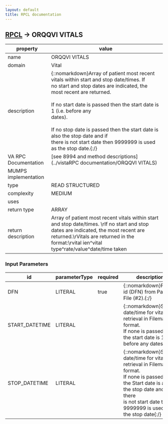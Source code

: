 ```yaml
---
layout: default
title: RPCL documentation
---
```




## [RPCL](TableOfContent.md) &#8594; ORQQVI VITALS 

 property | value 
--- | --- 
 name | ORQQVI VITALS
 domain | Vital
 description | {::nomarkdown}Array of patient most recent vitals within start and stop date/times.  If<br/>no start and stop dates are indicated, the most recent are returned.<br/> <br/>If no start date is passed then the start date is 1 (i.e. before any<br/>dates).<br/> <br/>If no stop date is passed then the start date is also the stop date and if<br/>there is not start date then 9999999 is used as the stop date.{:/}
 VA RPC Documentation | [see 8994 and method descriptions](../vistaRPC documentation/ORQQVI VITALS)
 MUMPS implementation | [](http://code.osehra.org/dox/Routine__source.html)
 type | READ STRUCTURED
 complexity | MEDIUM
 uses | 
 return type | ARRAY
 return description | Array of patient most recent vitals within start and stop date/times.  \rIf no start and stop dates are indicated, the most recent are returned.\rVitals are returned in the format:\rvital ien^vital type^rate/value^date/time taken

### Input Parameters

| id | parameterType | required | description | example | 
| --- | --- | --- | --- | --- | 
| DFN | LITERAL | true | {::nomarkdown}Patient id (DFN) from Patient File (#2).{:/} |  | 
| START_DATETIME | LITERAL |  | {::nomarkdown}Start date/time for vital retrieval in Fileman format.<br/>If none is passed then the start date is 1 (i.e. before any dates).{:/} |  | 
| STOP_DATETIME | LITERAL |  | {::nomarkdown}Stop date/time for vital retrieval in Fileman format.<br/>If none is passed then the Start date is also the stop date and if there<br/>is not start date then 9999999 is used as the stop date{:/} |  | {::nomarkdown} <br/><br/><p style="font-size: 11px">Generated on January 15th 2017, 1:00:01 am</p>{:/}
